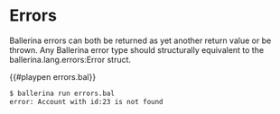 # Errors

Ballerina errors can both be returned as yet another return value or be thrown.
Any Ballerina error type should structurally equivalent to the ballerina.lang.errors:Error struct.

{{#playpen errors.bal}}

```bash
$ ballerina run errors.bal
error: Account with id:23 is not found
```